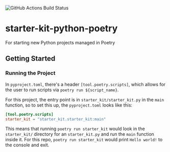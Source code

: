 ![GitHub Actions Build Status](https://github.com/yanz777/react-blank-project/actions/workflows/build.yml/badge.svg)

# starter-kit-python-poetry
For starting new Python projects managed in Poetry

## Getting Started

### Running the Project

In `pyproject.toml`, there's a header `[tool.poetry.scripts]`, which allows for the user to run scripts via `poetry run ${script_name}`.

For this project, the entry point is in `starter_kit/starter_kit.py` in the `main` function, so to set this up, the `pyproject.toml` looks like this:

```toml
[tool.poetry.scripts]
starter_kit = "starter_kit.starter_kit:main"
```

This means that running `poetry run starter_kit` would look in the `starter_kit/` directory for an `starter_kit.py` and run the `main` function inside it. For this repo, `poetry run starter_kit` would print `Hello world!` to the console and exit.
